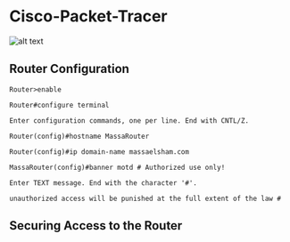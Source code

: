 # Cisco-Packet-Tracer

![alt text](https://github.com/aminagrebi/Cisco-Packet-Tracer/blob/master/0001.PNG")

## Router Configuration
```
Router>enable

Router#configure terminal

Enter configuration commands, one per line. End with CNTL/Z.

Router(config)#hostname MassaRouter

Router(config)#ip domain-name massaelsham.com

MassaRouter(config)#banner motd # Authorized use only!

Enter TEXT message. End with the character '#'.

unauthorized access will be punished at the full extent of the law #
```

## Securing Access to the Router


